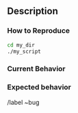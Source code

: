 ## Description




### How to Reproduce
<!-- Instructions on how to reliably reproduce the bug - Required -->

```bash
cd my_dir
./my_script
```


### Current Behavior
<!-- Required -->




### Expected behavior
<!-- Required -->




<!-- Please do not edit anything below this comment -->
/label ~bug
